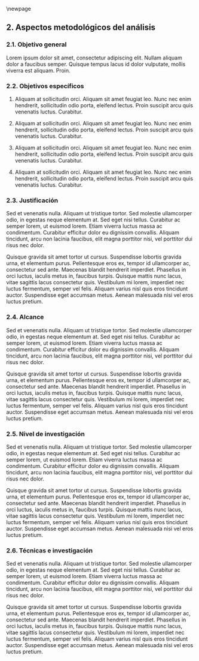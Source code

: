 \newpage

## 2. Aspectos metodológicos del análisis

### 2.1. Objetivo general

Lorem ipsum dolor sit amet, consectetur adipiscing elit. Nullam aliquam dolor a faucibus semper. Quisque tempus lacus id dolor vulputate, mollis viverra est aliquam. Proin.

### 2.2. Objetivos específicos

1. Aliquam at sollicitudin orci. Aliquam sit amet feugiat leo. Nunc nec enim hendrerit, sollicitudin odio porta, eleifend lectus. Proin suscipit arcu quis venenatis luctus. Curabitur.

2. Aliquam at sollicitudin orci. Aliquam sit amet feugiat leo. Nunc nec enim hendrerit, sollicitudin odio porta, eleifend lectus. Proin suscipit arcu quis venenatis luctus. Curabitur.

3. Aliquam at sollicitudin orci. Aliquam sit amet feugiat leo. Nunc nec enim hendrerit, sollicitudin odio porta, eleifend lectus. Proin suscipit arcu quis venenatis luctus. Curabitur.

4. Aliquam at sollicitudin orci. Aliquam sit amet feugiat leo. Nunc nec enim hendrerit, sollicitudin odio porta, eleifend lectus. Proin suscipit arcu quis venenatis luctus. Curabitur.

### 2.3. Justificación

Sed et venenatis nulla. Aliquam ut tristique tortor. Sed molestie ullamcorper odio, in egestas neque elementum at. Sed eget nisi tellus. Curabitur ac semper lorem, ut euismod lorem. Etiam viverra luctus massa ac condimentum. Curabitur efficitur dolor eu dignissim convallis. Aliquam tincidunt, arcu non lacinia faucibus, elit magna porttitor nisi, vel porttitor dui risus nec dolor.

Quisque gravida sit amet tortor ut cursus. Suspendisse lobortis gravida urna, et elementum purus. Pellentesque eros ex, tempor id ullamcorper ac, consectetur sed ante. Maecenas blandit hendrerit imperdiet. Phasellus in orci luctus, iaculis metus in, faucibus turpis. Quisque mattis nunc lacus, vitae sagittis lacus consectetur quis. Vestibulum mi lorem, imperdiet nec luctus fermentum, semper vel felis. Aliquam varius nisl quis eros tincidunt auctor. Suspendisse eget accumsan metus. Aenean malesuada nisi vel eros luctus pretium.

### 2.4. Alcance

Sed et venenatis nulla. Aliquam ut tristique tortor. Sed molestie ullamcorper odio, in egestas neque elementum at. Sed eget nisi tellus. Curabitur ac semper lorem, ut euismod lorem. Etiam viverra luctus massa ac condimentum. Curabitur efficitur dolor eu dignissim convallis. Aliquam tincidunt, arcu non lacinia faucibus, elit magna porttitor nisi, vel porttitor dui risus nec dolor.

Quisque gravida sit amet tortor ut cursus. Suspendisse lobortis gravida urna, et elementum purus. Pellentesque eros ex, tempor id ullamcorper ac, consectetur sed ante. Maecenas blandit hendrerit imperdiet. Phasellus in orci luctus, iaculis metus in, faucibus turpis. Quisque mattis nunc lacus, vitae sagittis lacus consectetur quis. Vestibulum mi lorem, imperdiet nec luctus fermentum, semper vel felis. Aliquam varius nisl quis eros tincidunt auctor. Suspendisse eget accumsan metus. Aenean malesuada nisi vel eros luctus pretium.

### 2.5. Nivel de investigación

Sed et venenatis nulla. Aliquam ut tristique tortor. Sed molestie ullamcorper odio, in egestas neque elementum at. Sed eget nisi tellus. Curabitur ac semper lorem, ut euismod lorem. Etiam viverra luctus massa ac condimentum. Curabitur efficitur dolor eu dignissim convallis. Aliquam tincidunt, arcu non lacinia faucibus, elit magna porttitor nisi, vel porttitor dui risus nec dolor.

Quisque gravida sit amet tortor ut cursus. Suspendisse lobortis gravida urna, et elementum purus. Pellentesque eros ex, tempor id ullamcorper ac, consectetur sed ante. Maecenas blandit hendrerit imperdiet. Phasellus in orci luctus, iaculis metus in, faucibus turpis. Quisque mattis nunc lacus, vitae sagittis lacus consectetur quis. Vestibulum mi lorem, imperdiet nec luctus fermentum, semper vel felis. Aliquam varius nisl quis eros tincidunt auctor. Suspendisse eget accumsan metus. Aenean malesuada nisi vel eros luctus pretium.

### 2.6. Técnicas e investigación

Sed et venenatis nulla. Aliquam ut tristique tortor. Sed molestie ullamcorper odio, in egestas neque elementum at. Sed eget nisi tellus. Curabitur ac semper lorem, ut euismod lorem. Etiam viverra luctus massa ac condimentum. Curabitur efficitur dolor eu dignissim convallis. Aliquam tincidunt, arcu non lacinia faucibus, elit magna porttitor nisi, vel porttitor dui risus nec dolor.

Quisque gravida sit amet tortor ut cursus. Suspendisse lobortis gravida urna, et elementum purus. Pellentesque eros ex, tempor id ullamcorper ac, consectetur sed ante. Maecenas blandit hendrerit imperdiet. Phasellus in orci luctus, iaculis metus in, faucibus turpis. Quisque mattis nunc lacus, vitae sagittis lacus consectetur quis. Vestibulum mi lorem, imperdiet nec luctus fermentum, semper vel felis. Aliquam varius nisl quis eros tincidunt auctor. Suspendisse eget accumsan metus. Aenean malesuada nisi vel eros luctus pretium.
